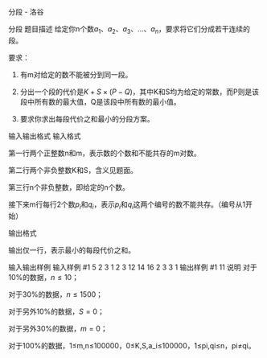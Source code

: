 



分段 - 洛谷














分段
题目描述
给定你n个数$a_1、a_2、a_3、...、a_n$，要求将它们分成若干连续的段。


要求：


1. 有m对给定的数不能被分到同一段。


2. 分出一个段的代价是$K + S \times (P - Q)$，其中K和S均为给定的常数，而P则是该段中所有数的最大值，Q是该段中所有数的最小值。


3. 要求你求出每段代价之和最小的分段方案。

输入输出格式
输入格式

第一行两个正整数n和m，表示数的个数和不能共存的m对数。


第二行两个非负整数K和S，含义见题面。


第三行n个非负整数，即给定的n个数。


接下来m行每行2个数$p_i$和$q_i$，表示$p_i$和$q_i$这两个编号的数不能共存。（编号从1开始）

输出格式

输出仅一行，表示最小的每段代价之和。

输入输出样例
输入样例 #1
5 2
3 1
2 3 12 14 16
2 3
3 1
输出样例 #1
11
说明
对于10%的数据，$n \leq 10$；

对于30%的数据，$n \leq 1500$；

对于另外10%的数据，$S = 0$；

对于另外30%的数据，$m = 0$；

对于100%的数据，1≤m,n≤100000，0≤K,S,a\_i≤100000，1≤pi,qi≤n，pi≠qi。







